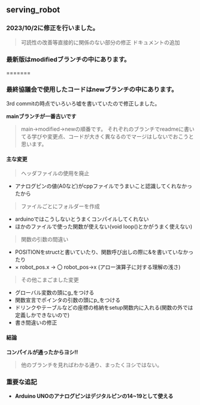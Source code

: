 ## serving_robot

### 2023/10/2に修正を行いました。
> 可読性の改善等直接的に関係のない部分の修正
> ドキュメントの追加


### **最新版はmodifiedブランチの中にあります。**
=======
### **最終協議会で使用したコードはnewブランチの中にあります。**

3rd commitの時点でいろいろ嘘を書いていたので修正しました。

**mainブランチが一番古いです**
> main→modified→newの順番です。
> それぞれのブランチでreadmeに書いてる学びや変更点、コードが大きく異なるのでマージはしないでおこうと思います。


#### 主な変更
> ヘッダファイルの使用を廃止
+ アナログピンの値(A0など)がcppファイルでうまいこと認識してくれなかったから


> ファイルごとにフォルダーを作成
+ arduinoではこうしないとうまくコンパイルしてくれない
+ ほかのファイルで使った関数が使えない(void loop()とかがうまく使えない)


> 関数の引数の間違い
+ POSITIONをstructと書いていたり、関数呼び出しの際に&を書いていなかったり
+ × robot_pos.x → 〇 robot_pos->x (アロー演算子に対する理解の浅さ)


> その他こまごました変更
+ グローバル変数の頭にg_をつける
+ 関数宣言でポインタの引数の頭にp_をつける
+ ドリンクやテーブルなどの座標の格納をsetup関数内に入れる(関数の外では定義しかできないので)
+ 書き間違いの修正



#### 結論
**コンパイルが通ったからヨシ‼**
> 他のブランチを見ればわかる通り、まったくヨシではない。


### 重要な追記
+ **Arduino UNOのアナログピンはデジタルピンの14~19として使える**
